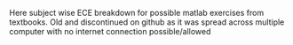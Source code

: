 Here subject wise ECE breakdown for possible matlab exercises from textbooks.
Old and discontinued on github as it was spread across multiple computer with no internet connection possible/allowed
